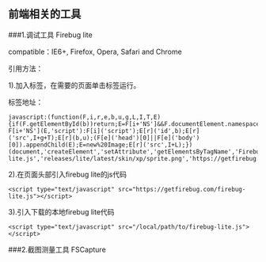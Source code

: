 ## 前端相关的工具

###1.调试工具 Firebug lite

compatible：IE6+, Firefox, Opera, Safari and Chrome

引用方法：

1).加入标签，在需要的页面单击标签运行。

标签地址：
	
	javascript:(function(F,i,r,e,b,u,g,L,I,T,E){if(F.getElementById(b))return;E=F[i+'NS']&&F.documentElement.namespaceURI;E=E?F[i+'NS'](E,'script'):F[i]('script');E[r]('id',b);E[r]('src',I+g+T);E[r](b,u);(F[e]('head')[0]||F[e]('body')[0]).appendChild(E);E=new%20Image;E[r]('src',I+L);})(document,'createElement','setAttribute','getElementsByTagName','FirebugLite','4','firebug-lite.js','releases/lite/latest/skin/xp/sprite.png','https://getfirebug.com/','#startOpened');

2).在页面头部引入firebug lite的js代码

	<script type="text/javascript" src="https://getfirebug.com/firebug-lite.js"></script>

3).引入下载的本地firebug lite代码

	<script type="text/javascript" src="/local/path/to/firebug-lite.js"></script>

###2.截图测量工具 FSCapture